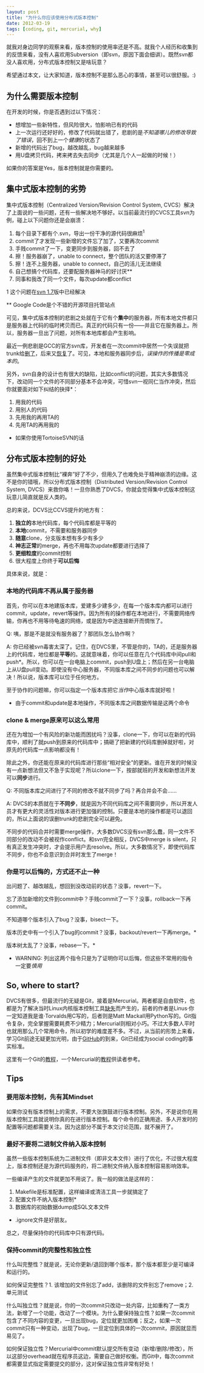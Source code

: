 ```yaml
---
layout: post
title: "为什么你应该使用分布式版本控制"
date: 2012-03-19
tags: [coding, git, mercurial, why]
---
```


就我对身边同学的观察来看，版本控制的使用率还是不高。就我个人经历和收集到的反馈来看，没有人喜欢用Subversion（即svn，原因下面会细讲）。既然svn都没人喜欢用，分布式版本控制又是啥玩意？

希望通过本文，让大家知道，版本控制不是那么恶心的事情，甚至可以很舒服。:)

## 为什么需要版本控制

在开发的时候，你是否遇到过以下情况：

* 想增加一些新特性，但风险很大，怕影响已有的代码
* 上一次运行还好好的，修改了代码就出错了，悲剧的是*不知道哪儿的修改导致了错误*，回不到上一个*健康*的状态了
* 新增的代码出了bug，越改越乱，bug越来越多
* 用U盘拷贝代码，拷来拷去失去同步（尤其是几个人一起做的时候！）

如果你的答案是Yes，版本控制就是你需要的。

## 集中式版本控制的劣势

集中式版本控制（Centralized Version/Revision Control System, CVCS）解决了上面说的一些问题，还有一些解决地不够好。以当前最流行的CVCS工具svn为例，碰上以下问题你还是会崩溃：

1. 每个目录下都有个.svn，导出一份干净的源代码很麻烦<sup>1</sup>
1. commit了才发现一些新增的文件忘了加了，又要再次commit
1. 手贱commit了一下，变更同步到服务器，回不去了
1. 擦！服务器崩了，unable to connect，整个团队的活又要停滞了
1. 擦！连不上服务器，unable to connect，自己的活儿无法继续
1. 自己想搞个代码库，还要配服务器神马的好讨厌**
1. 同事和我改了同一个文件，每次update都conflict

1 这个问题在[svn 1.7](http://subversion.apache.org/docs/release-notes/1.7.html#single-db)版中已经解决

** Google Code是个不错的开源项目托管站点

可见，集中式版本控制的悲剧之处就在于它有个**集中**的服务器，所有本地文件都只是服务器上代码的临时拷贝而已。真正的代码只有一份——并且它在服务器上。所以，服务器一旦出了问题，对所有本地库都会产生影响。

最近一例悲剧是GCC的官方svn库，开发者在一次commit中居然一个失误就把trunk给[删了](http://gcc.gnu.org/viewcvs?view=revision&amp;revision=184996)，后来又[恢复](http://gcc.gnu.org/viewcvs?view=revision&amp;revision=184997)了。可见，本地和服务器同步后，*误操作的传播是零成本的*。

另外，svn自身的设计也有很大的缺陷，比如conflict的问题，其实大多数情况下，改动同一个文件的不同部分基本不会冲突，可惜svn一视同仁当作冲突，然后你就要面对如下纠结的抉择*：

1. 用我的代码
1. 用别人的代码
1. 先用我的再用TA的
1. 先用TA的再用我的

* 如果你使用TortoiseSVN的话

## 分布式版本控制的好处

虽然集中式版本控制比“裸奔”好了不少，但用久了也难免处于精神崩溃的边缘。这不是你的错哦，所以分布式版本控制（Distributed Version/Revision Control System, DVCS）来救你咯！一旦你熟悉了DVCS，你就会觉得集中式版本控制这玩意儿简直就是反人类的。

总的来说，DCVS比CCVS提升的地方有：

1. **独立的**本地代码库，每个代码库都是平等的
1. **本地**commit，不需要和服务器同步
1. **随意**clone，分支版本想有多少有多少
1. **神志正常**的merge，再也不用每次update都要进行选择了
1. **更细粒度**的commit控制
1. 很大程度上你终于**可以后悔**

具体来说，就是：

### 本地的代码库不再从属于服务器

首先，你可以在本地建版本库，爱建多少建多少，在每一个版本库内都可以进行commit，update，revert等操作。因为所有的操作都在本地进行，不需要网络传输，你再也不用等待龟速的网络，或是因为中途连接断开而惆怅了。

Q: 咦，那是不是就没有服务器了？那团队怎么协作啊？

A: 你已经被svn毒害太深了。记住，在DVCS里，不管是你的，TA的，还是服务器上的代码库，地位都是**平等**的。这就意味着，你可以任意在几个代码库中间pull和push*。所以，你可以在一台电脑上commit，push到U盘上；然后在另一台电脑上从U盘pull变动。即使没有中心服务器，不同版本库之间不同步的问题也可以解决！所以说，版本库可以位于任何地方。

至于协作的问题嘛，你可以指定一个版本库把它*当作*中心版本库就好啦！

* 由于commit和update是本地操作，不同版本库之间数据传输是这两个命令

### clone &amp; merge原来可以这么常用

还在为增加一个有风险的新功能而困扰吗？没事，clone一下，你可以在新的代码库中，顺利了就push到原来的代码库中；搞砸了把新建的代码库删掉就好啦，对原先的代码库一点影响都没有！

除此之外，你还能在原来的代码库进行那些“相对安全”的更新。谁在开发的时候没有一点新想法但又不急于实现呢？所以clone一下，按部就班的开发和新想法开发可以**同步**进行。

Q: 不同版本库之间进行了不同的修改不就不同步了吗？再合并会不会……

A: DVCS的本质就在于**不同步**，就是因为不同代码库之间不需要同步，所以开发人员才有更大的灵活性对版本进行更加强的控制。只要是本地的操作都是可以退回的，所以上面说的误删trunk的悲剧完全可以避免。

不同步的代码合并时需要merge操作，大多数DVCS没有svn那么蠢，同一文件不同部分的改动不会被视作conflict。和svn完全相反，DVCS中merge is silent，只有真正发生冲突时，才会提示用户去resolve。所以，大多数情况下，即使代码库不同步，你也不会意识到合并时发生了merge！

### 你是可以后悔的，方式还不止一种

出问题了、越改越乱，想回到没改动前的状态？没事，revert一下。

忘了添加新增的文件到commit中？手贱commit了一下？没事，rollback一下再commit。

不知道哪个版本引入了bug？没事，bisect一下。

版本历史中有一个引入了bug的commit？没事，backout/revert一下再merge。*

版本树太乱了？没事，rebase一下。*

* WARNING: 列出这两个指令只是为了证明你可以后悔，但这些不常用的指令一定要*慎用*

## So, where to start?

DVCS有很多，但最流行的无疑是Git，接着是Mercurial。两者都是自由软件，也都是为了解决当时Linux内核版本控制工具[缺失](http://en.wikipedia.org/wiki/Linux_kernel#Revision_control)而产生的，前者的作者是Linus·你一定知道我是谁·Torvalds用C写的，后者则是Matt Mackall用Python写的。Git指令复杂，完全掌握需要耗费不少精力；Mercurial则相对小巧。不过大多数人平时也就用那么几个常用命令，所以初学的难度差不多。不过，从当前的形势上来看，学习Git前途无疑更加光明，由于[GitHub](https://github.com/)的到来，Git已经成为social coding的事实标准。

这里有一个Git的[教程](http://www.vogella.de/articles/Git/article.html)，一个Mercurial的[教程](http://hginit.com/)供读者参考。

## Tips


### 要用版本控制，先有其Mindset

如果你没有版本控制上的需求，不要大张旗鼓进行版本控制。另外，不是说你在用版本控制工具就说明你真的在进行版本控制。每个命令的正确用途、多人开发时的配置等问题都需要关注。因为这部分不属于本文讨论范围，就不展开了。

### 最好不要将二进制文件纳入版本控制

虽然一些版本控制系统为二进制文件（即非文本文件）进行了优化，不过很大程度上，版本控制还是为源代码服务的，将二进制文件纳入版本控制容易影响效率。

一些编译产生的文件就更加不用说了。我一般的做法是这样的：

1. Makefile是标准配置，这样编译或清洁工具一步就搞定了
1. 配置文件不纳入版本控制*
1. 数据库的初始数据dump成SQL文本文件

* .ignore文件是好朋友。

总之，尽量保持你的代码库中只有源代码。

### 保持commit的完整性和独立性

什么叫完整性？就是说，无论你更新/退回到哪个版本，那个版本都至少是可编译和运行的。

如何保证完整性？1. 该增加的文件别忘了add，该删除的文件别忘了remove；2. 单元测试

什么叫独立性？就是说，你的一次commit只改动一处内容，比如重构了一类方法，新增了一个功能，改动了一个模块。为什么要保持独立性？如果一次commit包含了不同内容的变更，一旦出现bug，定位就更加困难；反之，如果一次commit只有一种变动，出现了bug，一旦定位到具体的一次commit，原因就显而易见了。

如何保证独立性？Mercurial中commit默认提交所有变动（新增/删除/修改），所以这部分overhead就在程序员这边，需要自己做好权衡。而Git中，每次commit都需要显式指定需要提交的部分，这对保证独立性非常有好处！
